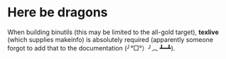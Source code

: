 # Here be dragons

When building binutils (this may be limited to the all-gold target), **texlive** (which supplies makeinfo) is absolutely required (apparently someone forgot to add that to the documentation (╯°□°）╯︵ ┻━┻). 
